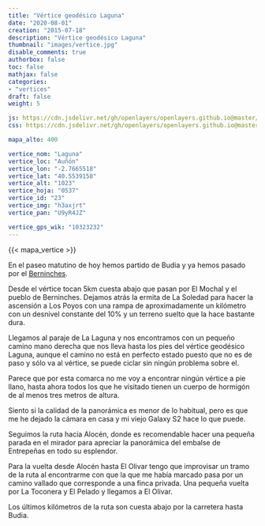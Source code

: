 ```yaml
---
title: "Vértice geodésico Laguna"
date: "2020-08-01"
creation: "2015-07-18"
description: "Vértice geodésico Laguna"
thumbnail: "images/vertice.jpg"
disable_comments: true
authorbox: false
toc: false
mathjax: false
categories:
- "vertices"
draft: false
weight: 5

js: https://cdn.jsdelivr.net/gh/openlayers/openlayers.github.io@master/en/v6.3.1/build/ol.js
css: https://cdn.jsdelivr.net/gh/openlayers/openlayers.github.io@master/en/v6.3.1/css/ol.css

mapa_alto: 400

vertice_nom: "Laguna"
vertice_loc: "Auñón"
vertice_lon: "-2.7665518"
vertice_lat: "40.5539158"
vertice_alt: "1023"
vertice_hoja: "0537"
vertice_id: "23"
vertice_img: "h3axjrt"
vertice_pan: "U9yR4JZ"

vertice_gps_wik: "10323232"
---
```

{{< mapa_vertice >}}

En el paseo matutino de hoy hemos partido de Budia y ya hemos pasado por el [Berninches]({{<relref"berninches.md">}}).

Desde el vértice tocan 5km cuesta abajo que pasan por El Mochal y el pueblo de Berninches. Dejamos atrás la ermita de La Soledad para hacer la ascensión a Los Poyos con una rampa de aproximadamente un kilómetro con un desnivel constante del 10% y un terreno suelto que la hace bastante dura.

Llegamos al paraje de La Laguna y nos encontramos con un pequeño camino mano derecha que nos lleva hasta los pies del vértice geodésico Laguna, aunque el camino no está en perfecto estado puesto que no es de paso y sólo va al vértice, se puede ciclar sin ningún problema sobre el.

Parece que por esta comarca no me voy a encontrar ningún vértice a pie llano, hasta ahora todos los que he visitado tienen un cuerpo de hormigón de al menos tres metros de altura.

Siento si la calidad de la panorámica es menor de lo habitual, pero es que me he dejado la cámara en casa y mi viejo Galaxy S2 hace lo que puede.

Seguimos la ruta hacia Alocén, donde es recomendable hacer una pequeña parada en el mirador para apreciar la panorámica del embalse de Entrepeñas en todo su esplendor.

Para la vuelta desde Alocén hasta El Olivar tengo que improvisar un tramo de la ruta al encontrarme con que la que me había marcado pasa por un camino vallado que corresponde a una finca privada. Una pequeña vuelta por La Toconera y El Pelado y llegamos a El Olivar.

Los últimos kilómetros de la ruta son cuesta abajo por la carretera hasta Budia.
